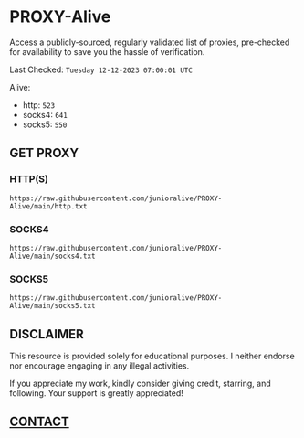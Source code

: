 # PROXY-Alive

Access a publicly-sourced, regularly validated list of proxies, pre-checked for availability to save you the hassle of verification.

Last Checked: `Tuesday 12-12-2023 07:00:01 UTC`

Alive:
- http: `523`
- socks4: `641`
- socks5: `550`

## GET PROXY

### HTTP(S)

```https://raw.githubusercontent.com/junioralive/PROXY-Alive/main/http.txt```

### SOCKS4

```https://raw.githubusercontent.com/junioralive/PROXY-Alive/main/socks4.txt```

### SOCKS5

```https://raw.githubusercontent.com/junioralive/PROXY-Alive/main/socks5.txt```

## DISCLAIMER

This resource is provided solely for educational purposes. I neither endorse nor encourage engaging in any illegal activities.

If you appreciate my work, kindly consider giving credit, starring, and following. Your support is greatly appreciated! 

## [CONTACT](https://t.me/TheJuniorAlive)
